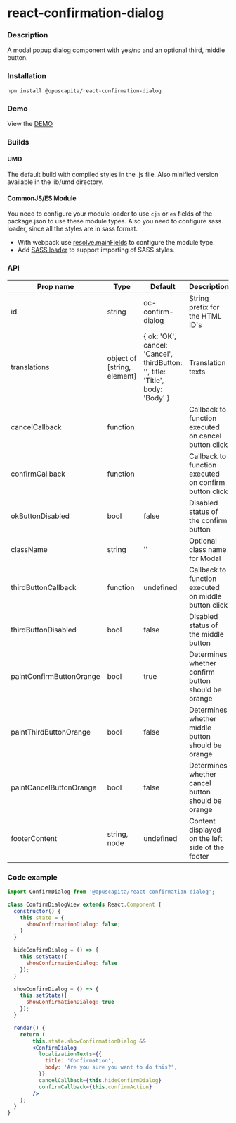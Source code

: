 # react-confirmation-dialog

### Description
A modal popup dialog component with yes/no and an optional third, middle button.

### Installation
```
npm install @opuscapita/react-confirmation-dialog
```

### Demo
View the [DEMO](https://opuscapita.github.io/react-confirmation-dialog)

### Builds
#### UMD
The default build with compiled styles in the .js file. Also minified version available in the lib/umd directory.
#### CommonJS/ES Module
You need to configure your module loader to use `cjs` or `es` fields of the package.json to use these module types.
Also you need to configure sass loader, since all the styles are in sass format.
* With webpack use [resolve.mainFields](https://webpack.js.org/configuration/resolve/#resolve-mainfields) to configure the module type.
* Add [SASS loader](https://github.com/webpack-contrib/sass-loader) to support importing of SASS styles.

### API
| Prop name                | Type              | Default         | Description                                           |
| ------------------------ | ----------------- | ----------------| ----------------------------------------------------- |
| id                       | string            | oc-confirm-dialog | String prefix for the HTML ID's                     |
| translations             | object of [string, element] | { ok: 'OK', cancel: 'Cancel', thirdButton: '', title: 'Title', body: 'Body' } | Translation texts |
| cancelCallback           | function          |                 | Callback to function executed on cancel button click  |
| confirmCallback          | function          |                 | Callback to function executed on confirm button click |
| okButtonDisabled         | bool              | false           | Disabled status of the confirm button                 |
| className                | string            | ''              | Optional class name for Modal                         |
| thirdButtonCallback      | function          | undefined       | Callback to function executed on middle button click  |
| thirdButtonDisabled      | bool              | false           | Disabled status of the middle button                  |
| paintConfirmButtonOrange | bool              | true            | Determines whether confirm button should be orange    |
| paintThirdButtonOrange   | bool              | false           | Determines whether middle button should be orange     |
| paintCancelButtonOrange  | bool              | false           | Determines whether cancel button should be orange     |
| footerContent            | string, node      | undefined       | Content displayed on the left side of the footer      |

### Code example
```jsx
import ConfirmDialog from '@opuscapita/react-confirmation-dialog';

class ConfirmDialogView extends React.Component {
  constructor() {
    this.state = {
      showConfirmationDialog: false;
    }
  }

  hideConfirmDialog = () => {
    this.setState({
      showConfirmationDialog: false
    });
  }

  showConfirmDialog = () => {
    this.setState({
      showConfirmationDialog: true
    });
  }

  render() {
    return (
        this.state.showConfirmationDialog &&
        <ConfirmDialog
          localizationTexts={{
            title: 'Confirmation',
            body: 'Are you sure you want to do this?',
          }}
          cancelCallback={this.hideConfirmDialog}
          confirmCallback={this.confirmAction}
        />
    );
  }
}
```
